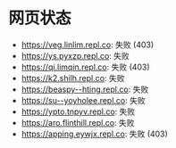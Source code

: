 # 网页状态
- https://veg.linlim.repl.co: 失败 (403)
- https://ys.pyxzp.repl.co: 失败
- https://qi.limqin.repl.co: 失败 (403)
- https://k2.shilh.repl.co: 失败
- https://beaspy--hting.repl.co: 失败
- https://su--yoyholee.repl.co: 失败
- https://ypto.tnpyv.repl.co: 失败
- https://aro.flinthill.repl.co: 失败
- https://apping.eywjx.repl.co: 失败 (403)
